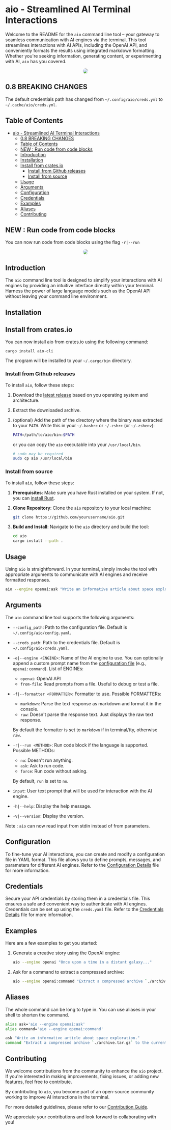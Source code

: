 # aio - Streamlined AI Terminal Interactions

Welcome to the README for the `aio` command line tool – your gateway to seamless communication with AI engines via the terminal. This tool streamlines interactions with AI APIs, including the OpenAI API, and conveniently formats the results using integrated markdown formatting. Whether you're seeking information, generating content, or experimenting with AI, `aio` has you covered.

<p align="center">
  <img src="./docs/prez.gif" style="border-radius: 10px;"/>
</p>

## 0.8 BREAKING CHANGES

The default credentials path has changed from `~/.config/aio/creds.yml` to `~/.cache/aio/creds.yml`.

## Table of Contents

- [aio - Streamlined AI Terminal Interactions](#aio---streamlined-ai-terminal-interactions)
  - [0.8 BREAKING CHANGES](#08-breaking-changes)
  - [Table of Contents](#table-of-contents)
  - [NEW : Run code from code blocks](#new--run-code-from-code-blocks)
  - [Introduction](#introduction)
  - [Installation](#installation)
  - [Install from crates.io](#install-from-cratesio)
    - [Install from Github releases](#install-from-github-releases)
    - [Install from source](#install-from-source)
  - [Usage](#usage)
  - [Arguments](#arguments)
  - [Configuration](#configuration)
  - [Credentials](#credentials)
  - [Examples](#examples)
  - [Aliases](#aliases)
  - [Contributing](#contributing)

## NEW : Run code from code blocks

You can now run code from code blocks using the flag `-r|--run`

<p align="center">
  <img src="./docs/new_run.gif" style="border-radius: 10px;"/>
</p>

## Introduction

The `aio` command line tool is designed to simplify your interactions with AI engines by providing an intuitive interface directly within your terminal. Harness the power of large language models such as the OpenAI API without leaving your command line environment.

## Installation

## Install from crates.io

You can now install aio from crates.io using the following command:

```
cargo install aio-cli
```

The program will be installed to your `~/.cargo/bin` directory.

### Install from Github releases

To install `aio`, follow these steps:

1. Download the [latest release](https://github.com/glcraft/aio/releases/latest) based on you operating system and architecture.

2. Extract the downloaded archive.

3. (optional) Add the path of the directory where the binary was extracted to your `PATH`. Write this in your `~/.bashrc` or `~/.zshrc` (or `~/.zshenv`):
   ```sh
   PATH=/path/to/aio/bin:$PATH
   ```
   or you can copy the `aio` executable into your `/usr/local/bin`.
   ```sh
   # sudo may be required
   sudo cp aio /usr/local/bin
   ```

### Install from source

To install `aio`, follow these steps:

1. **Prerequisites**: Make sure you have Rust installed on your system. If not, you can [install Rust](https://www.rust-lang.org/tools/install).

2. **Clone Repository**: Clone the `aio` repository to your local machine:

   ```sh
   git clone https://github.com/yourusername/aio.git
   ```

3. **Build and Install**: Navigate to the `aio` directory and build the tool:

   ```sh
   cd aio
   cargo install --path .
   ```

## Usage

Using `aio` is straightforward. In your terminal, simply invoke the tool with appropriate arguments to communicate with AI engines and receive formatted responses.

```sh
aio --engine openai:ask "Write an informative article about space exploration."
```

## Arguments

The `aio` command line tool supports the following arguments:

- `--config_path`: Path to the configuration file. Default is `~/.config/aio/config.yaml`.

- `--creds_path`: Path to the credentials file. Default is `~/.config/aio/creds.yaml`.

- `-e|--engine <ENGINE>`: Name of the AI engine to use. You can optionally append a custom prompt name from the [configuration file](#configuration) (e.g., `openai:command`).
  List of ENGINEs:
  - `openai`: OpenAI API
  - `from-file`: Read prompts from a file. Useful to debug or test a file.

- `-f|--formatter <FORMATTER>`: Formatter to use. Possible FORMATTERs: 
  - `markdown`: Parse the text response as markdown and format it in the console.
  - `raw`: Doesn't parse the response text. Just displays the raw text response.
  
  By default the formatter is set to `markdown` if in terminal/tty, otherwise `raw`.

- `-r|--run <METHOD>`: Run code block if the language is supported. Possible METHODs:
  - `no`: Doesn't run anything.
  - `ask`: Ask to run code.
  - `force`: Run code without asking.
  
  By default, `run` is set to `no`.

- `input`: User text prompt that will be used for interaction with the AI engine.

- `-h|--help`: Display the help message.

- `-V|--version`: Display the version.

Note : `aio` can now read input from stdin instead of from parameters.

## Configuration

To fine-tune your AI interactions, you can create and modify a configuration file in YAML format. This file allows you to define prompts, messages, and parameters for different AI engines. Refer to the [Configuration Details](./docs/CONFIG.md) file for more information.

## Credentials

Secure your API credentials by storing them in a credentials file. This ensures a safe and convenient way to authenticate with AI engines. Credentials can be set up using the `creds.yaml` file. Refer to the [Credentials Details](./docs/CREDS.md) file for more information.

## Examples

Here are a few examples to get you started:

1. Generate a creative story using the OpenAI engine:
   ```sh
   aio --engine openai "Once upon a time in a distant galaxy..."
   ```

2. Ask for a command to extract a compressed archive:
   ```sh
   aio --engine openai:command "Extract a compressed archive `./archive.tar.gz` to the current directory."
   ```

## Aliases

The whole command can be long to type in. You can use aliases in your shell to shorten the command.
```sh
alias ask='aio --engine openai:ask'
alias command='aio --engine openai:command'

ask "Write an informative article about space exploration."
command "Extract a compressed archive `./archive.tar.gz` to the current directory."
```

## Contributing

We welcome contributions from the community to enhance the `aio` project. If you're interested in making improvements, fixing issues, or adding new features, feel free to contribute.

By contributing to `aio`, you become part of an open-source community working to improve AI interactions in the terminal.

For more detailed guidelines, please refer to our [Contribution Guide](./CONTRIBUTING.md).

We appreciate your contributions and look forward to collaborating with you!
